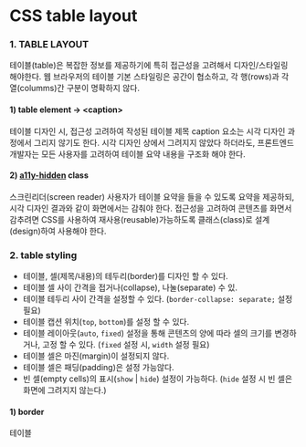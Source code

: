 # CSS table layout

### 1. TABLE LAYOUT

테이블\(table\)은 복잡한 정보를 제공하기에 특히 접근성을 고려해서 디자인/스타일링 해야한다. 웹 브라우저의 테이블 기본 스타일링은 공간이 협소하고, 각 행\(rows\)과 각 열\(columms\)간 구분이 명확하지 않다.

#### 1\) table element → &lt;caption&gt;

테이블 디자인 시, 접근성 고려하여 작성된 테이블 제목 caption 요소는 시각 디자인 과정에서 그리지 않기도 한다. 시각 디자인 상에서 그려지지 않았다 하더라도, 프론트엔드 개발자는 모든 사용자를 고려하여 테이블 요약 내용을 구조화 해야 한다. 

#### 2\) [a11y-hidden](https://snook.ca/archives/html_and_css/hiding-content-for-accessibility) class

스크린리더\(screen reader\) 사용자가 테이블 요약을 들을 수 있도록 요약을 제공하되, 시각 디자인 결과와 같이 화면에서는 감춰야 한다. 접근성을 고려하여 콘텐츠를 화면서 감추려면 CSS를 사용하여 재사용\(reusable\)가능하도록 클래스\(class\)로 설계\(design\)하여 사용해야 한다.

### 2.  table styling

* 테이블, 셀\(제목/내용\)의 테두리\(border\)를 디자인 할 수 있다.
* 테이블 셀 사이 간격을 접거나\(collapse\), 나눌\(separate\) 수 있.
* 테이블 테두리 사이 간격을 설정할 수 있다. \(`border-collapse: separate;` 설정 필요\)
* 테이블 캡션 위치\(`top`, `bottom`\)를 설정 할 수 있다.
* 테이블 레이아웃\(`auto`, `fixed`\) 설정을 통해 콘텐츠의 양에 따라 셀의 크기를 변경하거나, 고정 할 수 있다. \(`fixed` 설정 시, `width` 설정 필요\)
* 테이블 셀은 마진\(margin\)이 설정되지 않다.
* 테이블 셀은 패딩\(padding\)은 설정 가능않다.
* 빈 셀\(empty cells\)의 표시\(`show` \| `hide`\) 설정이 가능하다. \(`hide` 설정 시 빈 셀은 화면에 그려지지 않는다.\)

#### 1\) border

테이블





